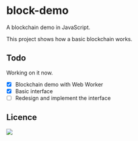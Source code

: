 # block-demo

A blockchain demo in JavaScript.

This project shows how a basic blockchain works.

## Todo

Working on it now.

- [x] Blockchain demo with Web Worker
- [x] Basic interface
- [ ] Redesign and implement the interface

## Licence

[![](http://www.wtfpl.net/wp-content/uploads/2012/12/wtfpl-badge-4.png)](http://www.wtfpl.net/)
